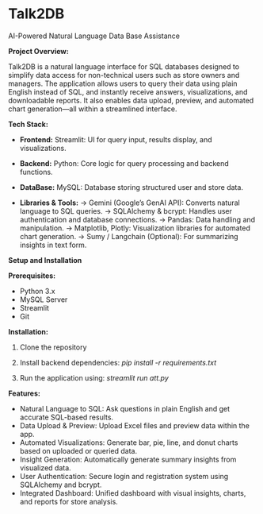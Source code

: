 # Talk2DB
AI-Powered Natural Language Data Base Assistance

**Project Overview:**

Talk2DB is a natural language interface for SQL databases designed to simplify data access for non-technical users such as store owners and managers. 
The application allows users to query their data using plain English instead of SQL, and instantly receive answers, visualizations, and downloadable reports. It also enables data upload, preview, and automated chart generation—all within a streamlined interface.

**Tech Stack:**

- **Frontend:**
Streamlit: UI for query input, results display, and visualizations.

- **Backend:**
Python: Core logic for query processing and backend functions.

- **DataBase:**
MySQL: Database storing structured user and store data.

- **Libraries & Tools:**
-> Gemini (Google’s GenAI API): Converts natural language to SQL queries.
-> SQLAlchemy & bcrypt: Handles user authentication and database connections.
-> Pandas: Data handling and manipulation.
-> Matplotlib, Plotly: Visualization libraries for automated chart generation.
-> Sumy / Langchain (Optional): For summarizing insights in text form.

**Setup and Installation**

**Prerequisites:**
- Python 3.x
- MySQL Server
- Streamlit
- Git

**Installation:**

1. Clone the repository

2. Install backend dependencies:
_pip install -r requirements.txt_

3. Run the application using:
_streamlit run att.py_

**Features:**

- Natural Language to SQL: Ask questions in plain English and get accurate SQL-based results.
- Data Upload & Preview: Upload Excel files and preview data within the app.
- Automated Visualizations: Generate bar, pie, line, and donut charts based on uploaded or queried data.
- Insight Generation: Automatically generate summary insights from visualized data.
- User Authentication: Secure login and registration system using SQLAlchemy and bcrypt.
- Integrated Dashboard: Unified dashboard with visual insights, charts, and reports for store analysis.
